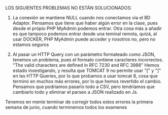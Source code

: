 LOS SIGUIENTES PROBLEMAS NO ESTÁN SOLUCIONADOS:

1. La conexión se mantiene NULL cuando nos conectamos via el BD Adaptor.
Pensamos que tiene que haber algún error en la clase, pues desde el
própio PHP MyAdmin podemos entrar. Otra cosa más a añadir es que
tampoco podemos entrar desde una teminal remota, quizá, al usar
DOCKER, PHP MyAdmin puede acceder y nosotros no, pero no estamos seguros

2. Al pasar un HTTP Query con un parámetro formateado como JSON, tenemos un
problema, pues el formato contiene caracteres incorrectos.
"The valid characters are defined in RFC 7230 and RFC 3986"
Hemos estado investigando, y resulta que TOMCAT 9 no permite
usar "[" y "]" en las HTTP Queries, por lo que probamos a usar
tomcat 8, cosa que terminó en muchos más errores, por lo que
hemos revertido el cambio.
Pensamos que podriamos pasarlo todo a CSV, pero tendríamos que
cambiarlo todo y eliminar el parseo a JSON realizado en Js.

Tenemos en mente terminar de corregir todos estos errores la primera semana de junio, cuando terminemos todos los examenes